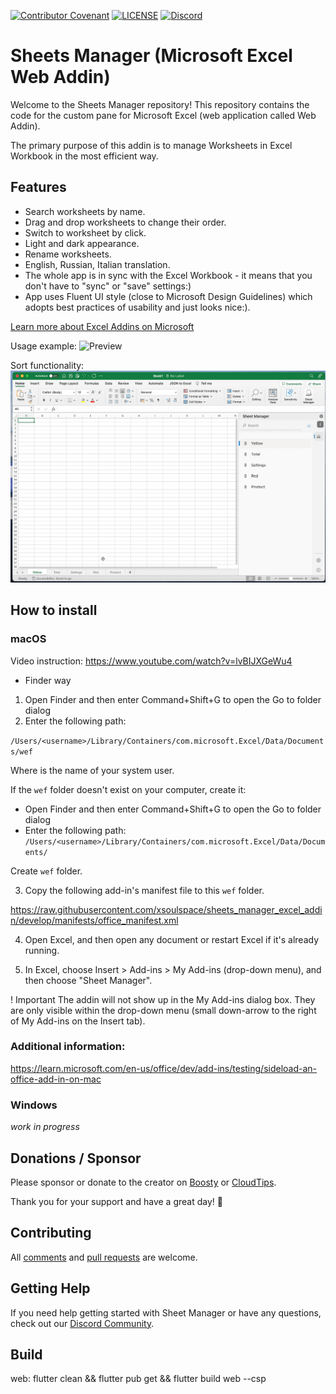 [![Contributor Covenant](https://img.shields.io/badge/Contributor%20Covenant-v2.0%20adopted-ff69b4.svg)](CODE_OF_CONDUCT.md)
[![LICENSE](https://img.shields.io/github/license/xsoulspace/sheets_manager_excel_addin)](LICENSE)
[![Discord](https://img.shields.io/discord/696688204476055592)](https://discord.gg/y54DpJwmAn)

# Sheets Manager (Microsoft Excel Web Addin)

Welcome to the Sheets Manager repository! This repository contains the code for the custom pane for Microsoft Excel (web application called Web Addin).

The primary purpose of this addin is to manage Worksheets in Excel Workbook in the most efficient way.

## Features

- Search worksheets by name.
- Drag and drop worksheets to change their order.
- Switch to worksheet by click.
- Light and dark appearance.
- Rename worksheets.
- English, Russian, Italian translation.
- The whole app is in sync with the Excel Workbook - it means that you don't have to "sync" or "save" settings:)
- App uses Fluent UI style (close to Microsoft Design Guidelines) which adopts best practices of usability and just looks nice:).

[Learn more about Excel Addins on Microsoft](https://learn.microsoft.com/en-us/office/dev/add-ins/excel/excel-add-ins-overview)

Usage example:
![Preview](/assets/promo/usage.gif)

Sort functionality:
![Sort function](/assets/promo/sorting.gif)

## How to install

### macOS

Video instruction: https://www.youtube.com/watch?v=lvBIJXGeWu4

- Finder way

1. Open Finder and then enter Command+Shift+G to open the Go to folder dialog
2. Enter the following path:

`/Users/<username>/Library/Containers/com.microsoft.Excel/Data/Documents/wef`

Where <username> is the name of your system user.

If the `wef` folder doesn't exist on your computer, create it:

- Open Finder and then enter Command+Shift+G to open the Go to folder dialog
- Enter the following path:
  `/Users/<username>/Library/Containers/com.microsoft.Excel/Data/Documents/`

Create `wef` folder.

3. Copy the following add-in's manifest file to this `wef` folder.

https://raw.githubusercontent.com/xsoulspace/sheets_manager_excel_addin/develop/manifests/office_manifest.xml

4. Open Excel, and then open any document or restart Excel if it's already running.

5. In Excel, choose Insert > Add-ins > My Add-ins (drop-down menu), and then choose "Sheet Manager".

! Important
The addin will not show up in the My Add-ins dialog box. They are only visible within the drop-down menu (small down-arrow to the right of My Add-ins on the Insert tab).

### Additional information:

https://learn.microsoft.com/en-us/office/dev/add-ins/testing/sideload-an-office-add-in-on-mac

### Windows

_work in progress_

## Donations / Sponsor

Please sponsor or donate to the creator on [Boosty](https://boosty.to/arenukvern) or [CloudTips](https://pay.cloudtips.ru/p/1629cd27).

Thank you for your support and have a great day! 🌄

## Contributing

All [comments](https://github.com/xsoulspace/sheets_manager_excel_addin/issues) and [pull requests](https://github.com/xsoulspace/sheets_manager_excel_addin/pulls) are welcome.

## Getting Help

If you need help getting started with Sheet Manager or have any questions, check out our [Discord Community](https://discord.gg/y54DpJwmAn).

## Build

web:
flutter clean && flutter pub get && flutter build web --csp
